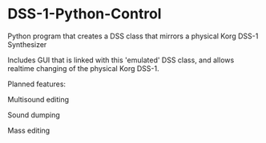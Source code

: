 # DSS-1-Python-Control

Python program that creates a DSS class that mirrors a physical Korg DSS-1 Synthesizer

Includes GUI that is linked with this 'emulated' DSS class, and allows realtime changing of the physical Korg DSS-1.



Planned features:

  Multisound editing

  Sound dumping
  
  Mass editing
